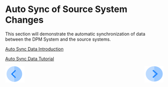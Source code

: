# Auto Sync of Source System Changes

This section will demonstrate the automatic synchronization of data between the DPM System and the source systems.

[Auto Sync Data Introduction]( 02_Auto_Sync_Data_Introduction.md)

[Auto Sync Data Tutorial]( 03_01_Auto_Sync_Data_Tutorial.md)



[![Previous](../images/Previous.png)](../README.md)[<img align="right" width="60" height="54" src="../images/Next.png">]( 02_Auto_Sync_Data_Introduction.md)
